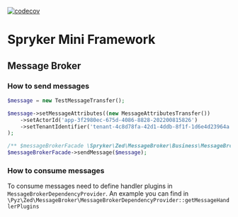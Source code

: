 [![codecov](https://codecov.io/gh/spryker-projects/mini-api-framework/branch/master/graph/badge.svg?token=AIC5DCCH5P)](https://codecov.io/gh/spryker-projects/mini-api-framework)

# Spryker Mini Framework

## Message Broker

### How to send messages

```php
$message = new TestMessageTransfer();

$message->setMessageAttributes((new MessageAttributesTransfer())
    ->setActorId('app-3f2980ec-675d-4086-8828-202200815826')
    ->setTenantIdentifier('tenant-4c8d78fa-42d1-4ddb-8f1f-1d6e4d23964a')
);

/** $messageBrokerFacade \Spryker\Zed\MessageBroker\Business\MessageBrokerFacadeInterface  */
$messageBrokerFacade->sendMessage($message);
```

### How to consume messages

To consume messages need to define handler plugins in `MessageBrokerDependencyProvider`.
An example you can find in  `\Pyz\Zed\MessageBroker\MessageBrokerDependencyProvider::getMessageHandlerPlugins`